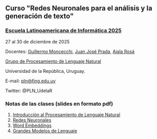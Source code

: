 ## Curso "Redes Neuronales para el análisis y la generación de texto"
### [Escuela Latinoamericana de Informática 2025](https://conferencia2025.clei.org/eli/)

27 al 30 de diciembre de 2025

Docentes: [Guillermo Moncecchi](gmonce@fing.edu.uy), [Juan José Prada](prada@fing.edu.uy), [Aiala Rosá](aialar@fing.edu.uy)

[Grupo de Procesamiento de Lenguaje Natural](https://www.fing.edu.uy/inco/grupos/pln) 

Universidad de la República, Uruguay. 

E-mail: pln@fing.edu.uy

Twitter: @PLN_UdelaR


### Notas de las clases (slides en formato pdf)
1. [Introducción al Procesamiento de Lenguaje Natural](https://github.com/pln-fing-udelar/cursos/blob/master/CLEI2025/Grandes%20Modelos%20de%20Lenguaje.pdf)
2. [Redes Neuronales](https://github.com/pln-fing-udelar/cursos/blob/master/CLEI2025/Redes%20Neuronales.pdf)
3. [Word Embeddings](https://github.com/pln-fing-udelar/cursos/blob/master/CLEI2025/Word%20Embeddings.pdf)
4. [Grandes Modelos de Lenguaje](https://github.com/pln-fing-udelar/cursos/blob/master/CLEI2025/Grandes%20Modelos%20de%20Lenguaje.pdf)



